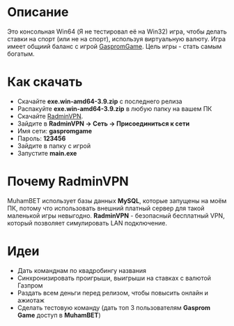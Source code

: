 # Описание
Это консольная Win64 (Я не тестировал её на Win32) игра, чтобы делать ставки на спорт (или не на спорт), используя виртуальную валюту. Игра имеет общиий баланс с игрой [GaspromGame](https://github.com/smeshar/gasprom4). Цель игры - стать самым богатым.

# Как скачать
- Скачайте **exe.win-amd64-3.9.zip** с последнего релиза
- Распакуйте **exe.win-amd64-3.9.zip** в любую папку на вашем ПК
- Скачайте [RadminVPN](https://download.radmin-vpn.com/download/files/Radmin_VPN_1.4.4642.1.exe).
- Зайдите в **RadminVPN -> Сеть -> Присоединиться к сети**
- Имя сети: **gaspromgame**
- Пароль: **123456**
- Зайдите в папку с игрой
- Запустите **main.exe**

# Почему RadminVPN
MuhamBET использует базы данных **MySQL**, которые запущены на моём ПК, потому что использовать внешний платный сервер для такой маленькой игры невыгодно. **RadminVPN** - безопасный бесплатный VPN, который позволяет симулировать LAN подключение.

# Идеи
- Дать команднам по квадробингу названия
- Синхронизировать проигрыши, выигрыши на ставках с валютой Газпром
- Раздать всем деньги перед релизом, чтобы повысить онлайн и ажиотаж
- Сделать тестовую команду (дать топ 3 пользователям **Gasprom Game** доступ в **MuhamBET**)